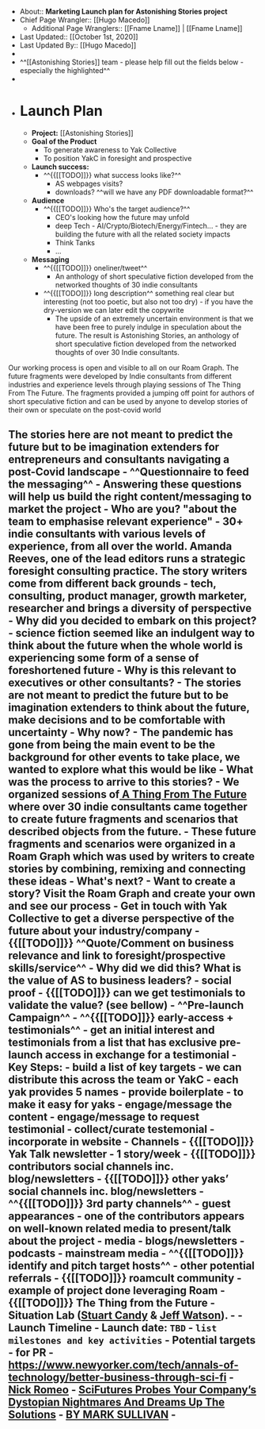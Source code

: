 - About:: __Marketing Launch plan for Astonishing Stories project__
- Chief Page Wrangler:: [[Hugo Macedo]] 
    - Additional Page Wranglers:: [[Fname Lname]] | [[Fname Lname]] 
- Last Updated:: [[October 1st, 2020]]
- Last Updated By:: [[Hugo Macedo]] 
-  
- ^^[[Astonishing Stories]] team - please help fill out the fields below - especially the highlighted^^
- 
- # Launch Plan 
    - **Project:** [[Astonishing Stories]]
    - **Goal of the Product**
        - To generate awareness to Yak Collective
        - To position YakC in foresight and prospective 
    - **Launch success:**
        - ^^{{[[TODO]]}} what success looks like?^^
            - AS webpages visits?
            - downloads? ^^will we have any PDF downloadable format?^^
    - **Audience**
        - ^^{{[[TODO]]}} Who's the target audience?^^
            - CEO's looking how the future may unfold
            - deep Tech - AI/Crypto/Biotech/Energy/Fintech... - they are building the future with all the related society impacts
            - Think Tanks
            - ...
    - **Messaging**
        - ^^{{[[TODO]]}} oneliner/tweet^^
            - An anthology of short speculative fiction developed from the networked thoughts of 30 indie consultants 
        - ^^{{[[TODO]]}} long description^^
something real clear but interesting (not too poetic, but also not too dry) - if you have the dry-version we can later edit the copywrite
            - The upside of an extremely uncertain environment is that we have been free to purely indulge in speculation about the future. The result is Astonishing Stories, an anthology of short speculative fiction developed from the networked thoughts of over 30 Indie consultants. 

Our working process is open and visible to all on our Roam Graph. The future fragments were developed by Indie consultants from different industries and experience levels through playing sessions of The Thing From The Future. The fragments provided a jumping off point for authors of short speculative fiction and can be used by anyone to develop stories of their own or speculate on the post-covid world

The stories here are not meant to predict the future but to be imagination extenders for entrepreneurs and consultants navigating a post-Covid landscape 
        - ^^Questionnaire to feed the messaging^^
            - Answering these questions will help us build the right content/messaging to market the project
                - Who are you? "about the team to emphasise relevant experience"
                    - 30+ indie consultants with various levels of experience, from all over the world. Amanda Reeves, one of the lead editors runs a strategic foresight consulting practice. The story writers come from different back grounds - tech, consulting, product manager, growth marketer, researcher and brings a diversity of perspective 
                - Why did you decided to embark on this project? 
                    - science fiction seemed like an indulgent way to think about the future when the whole world is experiencing some form of a sense of foreshortened future 
                - Why is this relevant to executives or other consultants? 
                    - The stories are not meant to predict the future but to be imagination extenders to think about the future, make decisions and to be comfortable with uncertainty 
                - Why now? 
                    - The pandemic has gone from being the main event to be the background for other events to take place, we wanted to explore what this would be like 
                - What was the process to arrive to this stories? 
                    - We organized sessions of[ A Thing From The Future ](http://situationlab.org/project/the-thing-from-the-future/)where over 30 indie consultants came together to create future fragments and scenarios that described objects from the future. 
                    - These future fragments and scenarios were organized in a Roam Graph which was used by writers to create stories by combining, remixing and connecting these ideas 
                - What's next?
                    - Want to create a story? Visit the Roam Graph and create your own and see our process
                    - Get in touch with Yak Collective to get a diverse perspective of the future about your industry/company 
        - {{[[TODO]]}} ^^Quote/Comment on business relevance and link to foresight/prospective skills/service^^
            - Why did we did this? What is the value of AS to business leaders?
        - social proof
            - {{[[TODO]]}} can we get testimonials to validate the value? (see bellow)
    - ^^**Pre-launch Campaign**^^
        - ^^{{[[TODO]]}} early-access + testimonials^^
            - get an initial interest and testimonials from a list that has exclusive pre-launch access in exchange for a testimonial
            - Key Steps:
                - build a list of key targets
                    - we can distribute this across the team or YakC - each yak provides 5 names
                - provide boilerplate - to make it easy for yaks
                - engage/message the content
                - engage/message to request testimonial
                - collect/curate testemonial - incorporate in website
    - **Channels**
        - {{[[TODO]]}} Yak Talk newsletter - 1 story/week 
        - {{[[TODO]]}} contributors social channels inc. blog/newsletters
        - {{[[TODO]]}} other yaks’ social channels inc. blog/newsletters
        - ^^{{[[TODO]]}} 3rd party channels^^
            - guest appearances - one of the contributors appears on well-known related media to present/talk about the project
                - media
                    - blogs/newsletters
                    - podcasts
                    - mainstream media
                - ^^{{[[TODO]]}} identify and pitch target hosts^^
        - other potential referrals
            - {{[[TODO]]}} roamcult community - example of project done leveraging Roam 
            - {{[[TODO]]}} The Thing from the Future - Situation Lab ([Stuart Candy](http://futuryst.blogspot.com/) & [Jeff Watson](http://remotedevice.net/)). 
            - 
    - **Launch Timeline**
        - Launch date: `TBD`
        - `list milestones and key activities`
    - Potential targets - for PR
        - https://www.newyorker.com/tech/annals-of-technology/better-business-through-sci-fi - [Nick Romeo](https://www.newyorker.com/contributors/nick-romeo)
        - [SciFutures Probes Your Company’s Dystopian Nightmares And Dreams Up The Solutions](https://www.fastcompany.com/3063187/scifutures-probes-your-companys-dystopian-nightmares-and-dreams-up-solutions) - [BY MARK SULLIVAN](https://www.fastcompany.com/user/mark-sullivan)
        - 
- 
